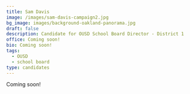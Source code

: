 ```yaml
---
title: Sam Davis
image: /images/sam-davis-campaign2.jpg
bg_image: images/background-oakland-panorama.jpg
draft: false
description: Candidate for OUSD School Board Director - District 1
office: Coming soon!
bio: Coming soon!
tags:
  - OUSD
  - school board
type: candidates
---
```

Coming soon!